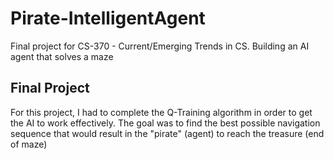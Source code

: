 # Pirate-IntelligentAgent
Final project for CS-370 - Current/Emerging Trends in CS. Building an AI agent that solves a maze

## Final Project

For this project, I had to complete the Q-Training algorithm in order to get the AI to work effectively. The goal was to find the best possible navigation sequence that would result in the "pirate" (agent) to reach the treasure (end of maze)


